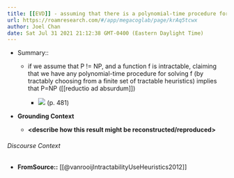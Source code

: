 ```yaml
---
title: [[EVD]] - assuming that there is a polynomial-time procedure for choosing solutions for an intractable function implies that P=NP - [[@vanrooijIntractabilityUseHeuristics2012]]
url: https://roamresearch.com/#/app/megacoglab/page/krAq5tcwx
author: Joel Chan
date: Sat Jul 31 2021 21:12:38 GMT-0400 (Eastern Daylight Time)
---
```


- Summary::

    - if we assume that P != NP, and a function f is intractable, claiming that we have any polynomial-time procedure for solving f (by tractably choosing from a finite set of tractable heuristics) implies that P=NP ([[reductio ad absurdum]])

        - ![](https://firebasestorage.googleapis.com/v0/b/firescript-577a2.appspot.com/o/imgs%2Fapp%2Fmegacoglab%2FwF_d7KgHaJ.png?alt=media&token=fa9d966a-66f2-4657-98a2-aad8868adba9) (p. 481)
- **Grounding Context**

    - __<describe how this result might be reconstructed/reproduced>__

###### Discourse Context

- **FromSource::** [[@vanrooijIntractabilityUseHeuristics2012]]
